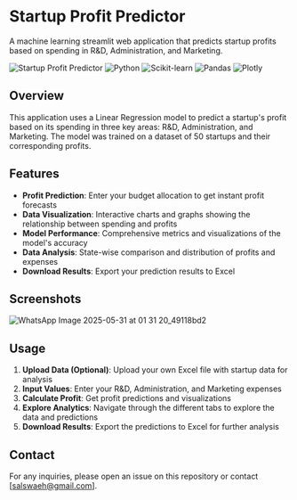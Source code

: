 # Startup Profit Predictor

A machine learning streamlit web application that predicts startup profits based on spending in R&D, Administration, and Marketing.

![Startup Profit Predictor](https://img.shields.io/badge/Streamlit-FF4B4B?style=for-the-badge&logo=Streamlit&logoColor=white)
![Python](https://img.shields.io/badge/Python-3776AB?style=for-the-badge&logo=python&logoColor=white)
![Scikit-learn](https://img.shields.io/badge/scikit_learn-F7931E?style=for-the-badge&logo=scikit-learn&logoColor=white)
![Pandas](https://img.shields.io/badge/Pandas-2C2D72?style=for-the-badge&logo=pandas&logoColor=white)
![Plotly](https://img.shields.io/badge/Plotly-239120?style=for-the-badge&logo=plotly&logoColor=white)

## Overview

This application uses a Linear Regression model to predict a startup's profit based on its spending in three key areas: R&D, Administration, and Marketing. The model was trained on a dataset of 50 startups and their corresponding profits.

## Features

- **Profit Prediction**: Enter your budget allocation to get instant profit forecasts
- **Data Visualization**: Interactive charts and graphs showing the relationship between spending and profits
- **Model Performance**: Comprehensive metrics and visualizations of the model's accuracy
- **Data Analysis**: State-wise comparison and distribution of profits and expenses
- **Download Results**: Export your prediction results to Excel

## Screenshots

![WhatsApp Image 2025-05-31 at 01 31 20_49118bd2](https://github.com/user-attachments/assets/7a878485-98ab-4973-a501-2a996501fbee)

## Usage

1. **Upload Data (Optional)**: Upload your own Excel file with startup data for analysis
2. **Input Values**: Enter your R&D, Administration, and Marketing expenses
3. **Calculate Profit**: Get profit predictions and visualizations
4. **Explore Analytics**: Navigate through the different tabs to explore the data and predictions
5. **Download Results**: Export the predictions to Excel for further analysis

## Contact

For any inquiries, please open an issue on this repository or contact [salswaeh@gmail.com]. 
